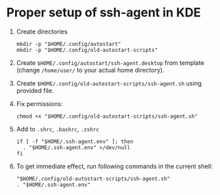 # Proper setup of ssh-agent in KDE

1. Create directories

   ```shell
   mkdir -p "$HOME/.config/autostart"
   mkdir -p "$HOME/.config/old-autostart-scripts"
   ```

2. Create `$HOME/.config/autostart/ssh-agent.desktop` from template (change `/home/user/` to your actual home directory).

3. Create  `$HOME/.config/old-autostart-scripts/ssh-agent.sh` using provided file.

4. Fix permissions:

   ```shell
   chmod +x "$HOME/.config/old-autostart-scripts/ssh-agent.sh"
   ```

5. Add to `.shrc`, `.bashrc`, `.zshrc`

   ```shell
   if [ -f "$HOME/.ssh-agent.env" ]; then
     . "$HOME/.ssh-agent.env" >/dev/null
   fi
   ```

6. To get immediate effect, run following commands in the current shell:

   ```shell
   "$HOME/.config/old-autostart-scripts/ssh-agent.sh"
   . "$HOME/.ssh-agent.env"
   ```
